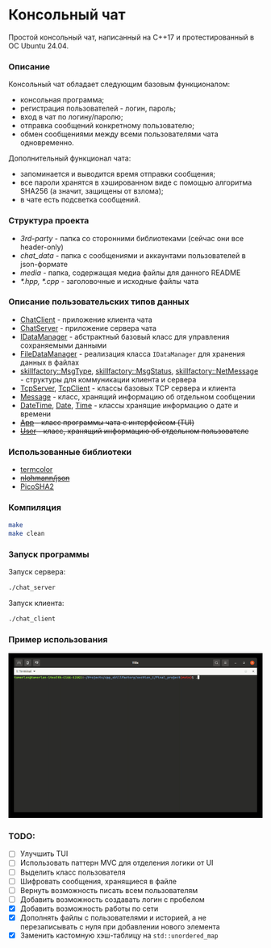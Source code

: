# Консольный чат

Простой консольный чат, написанный на C++17 и  протестированный в ОС Ubuntu 24.04.

### Описание 
Консольный чат обладает следующим базовым функционалом:
- консольная программа;
- регистрация пользователей - логин, пароль;
- вход в чат по логину/паролю;
- отправка сообщений конкретному пользователю;
- обмен сообщениями между всеми пользователями чата одновременно.

Дополнительный функционал чата:
- запоминается и выводится время отправки сообщения;
- все пароли хранятся в хэшированном виде с помощью алгоритма SHA256 (а значит, защищены от взлома);
- в чате есть подсветка сообщений.

### Структура проекта
- _3rd-party_ - папка со сторонними библиотеками (сейчас они все header-only)
- _chat_data_ - папка с сообщениями и аккаунтами пользователей в json-формате
- _media_ - папка, содержащая медиа файлы для данного README
- _*.hpp, *.cpp_ - заголовочные и исходные файлы чата

### Описание пользовательских типов данных
- [ChatClient](chat_client.hpp) - приложение клиента чата
- [ChatServer](chat_server.hpp) - приложение сервера чата
- [IDataManager](data_manager_interface.hpp) - абстрактный базовый класс для управления сохраняемыми данными
- [FileDataManager](file_data_manager.hpp) - реализация класса `IDataManager` для хранения данных в файлах
- [skillfactory::MsgType](chat_msgs.hpp), [skillfactory::MsgStatus](chat_msgs.hpp), [skillfactory::NetMessage](chat_msgs.hpp) - структуры для коммуникации клиента и сервера
- [TcpServer](tcp_library.hpp), [TcpClient](tcp_library.hpp) - классы базовых TCP сервера и клиента
- [Message](message.hpp) - класс, хранящий информацию об отдельном сообщении
- [DateTime](datetime.hpp), [Date](datetime.hpp), [Time](datetime.hpp) - классы хранящие информацию о дате и времени
- ~~[App](app.hpp) - класс программы чата с интерфейсом (TUI)~~
- ~~[User](user.hpp) - класс, хранящий информацию об отдельном пользователе~~


### Использованные библиотеки
- [termcolor](https://github.com/ikalnytskyi/termcolor/tree/master)
- ~~[nlohmann/json](https://github.com/nlohmann/json)~~
- [PicoSHA2](https://github.com/okdshin/PicoSHA2)

### Компиляция

```bash
make
make clean
```
### Запуск программы

Запуск сервера:  
```bash
./chat_server
```

Запуск клиента:  
```bash
./chat_client
```

### Пример использования

<!-- TODO: обновить гифку -->
![chat demo](media/chat_demo.gif)

### TODO:
- [ ] Улучшить TUI
- [ ] Использовать паттерн MVC для отделения логики от UI
- [ ] Выделить класс пользователя
- [ ] Шифровать сообщения, хранящиеся в файле
- [ ] Вернуть возможность писать всем пользователям
- [ ] Добавить возможность создавать логин с пробелом
- [x] Добавить возможность работы по сети
- [x] Дополнять файлы с пользователями и историей, а не перезаписывать с нуля при добавлении нового элемента
- [x] Заменить кастомную хэш-таблицу на `std::unordered_map`